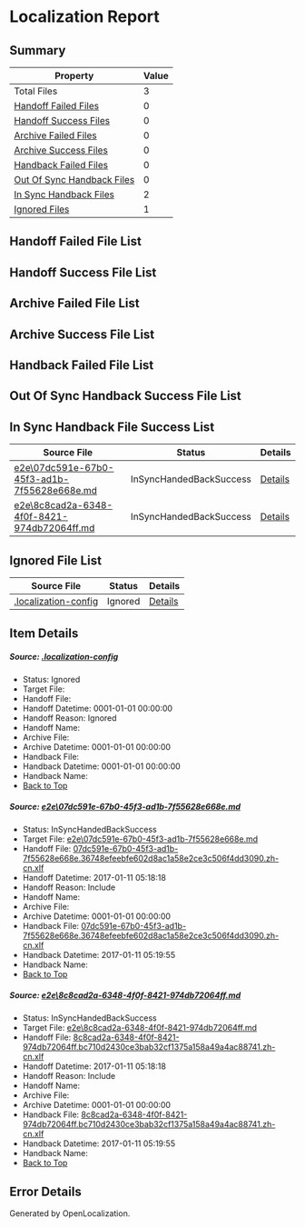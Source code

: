 # <a name='report-top'></a> Localization Report

## Summary
 Property | Value 
 -------- | ----- 
 Total Files | 3
[ Handoff Failed Files ](#handoff-failed-list)| 0
[ Handoff Success Files ](#handoff-success-list)| 0
[ Archive Failed Files ](#archive-failed-list)| 0
[ Archive Success Files ](#archive-success-list)| 0
[ Handback Failed Files ](#handback-failed-list)| 0
[ Out Of Sync Handback Files ](#outofsync-handback-success-list)| 0
[ In Sync Handback Files ](#insync-handback-success-list)| 2
[ Ignored Files ](#ignored-list)| 1

## <a name='handoff-failed-list'></a> Handoff Failed File List

## <a name='handoff-success-list'></a> Handoff Success File List

## <a name='archive-failed-list'></a> Archive Failed File List

## <a name='archive-success-list'></a> Archive Success File List

## <a name='handback-failed-list'></a> Handback Failed File List

## <a name='outofsync-handback-success-list'></a> Out Of Sync Handback Success File List

## <a name='insync-handback-success-list'></a> In Sync Handback File Success List
 Source File | Status | Details 
 ----------- | ------ | ------- 
 [e2e\07dc591e-67b0-45f3-ad1b-7f55628e668e.md](https://github.com/OpenLocalizationTestOrg/ol-test0/blob/934d21b7e6f4f7e3c6aa0f635d84b2be8b875641/e2e/07dc591e-67b0-45f3-ad1b-7f55628e668e.md) | InSyncHandedBackSuccess | [Details](#f21bfe2d274e1f63dc6b35588c6799862b6ebdcd1)
 [e2e\8c8cad2a-6348-4f0f-8421-974db72064ff.md](https://github.com/OpenLocalizationTestOrg/ol-test0/blob/934d21b7e6f4f7e3c6aa0f635d84b2be8b875641/e2e/8c8cad2a-6348-4f0f-8421-974db72064ff.md) | InSyncHandedBackSuccess | [Details](#18a8cfed0cff918e29dbefcc3643c962df0802bb2)

## <a name='ignored-list'></a> Ignored File List
 Source File | Status | Details 
 ----------- | ------ | ------- 
 [.localization-config](https://github.com/OpenLocalizationTestOrg/ol-test0/blob/934d21b7e6f4f7e3c6aa0f635d84b2be8b875641/.localization-config) | Ignored | [Details](#cb0632cf59c1387fc1742bfb9fa3c47f87e2e5c90)

## Item Details
##### <a name='cb0632cf59c1387fc1742bfb9fa3c47f87e2e5c90'></a> Source: [.localization-config](https://github.com/OpenLocalizationTestOrg/ol-test0/blob/934d21b7e6f4f7e3c6aa0f635d84b2be8b875641/.localization-config)
* Status: Ignored
* Target File: 
* Handoff File: 
* Handoff Datetime: 0001-01-01 00:00:00
* Handoff Reason: Ignored
* Handoff Name: 
* Archive File: 
* Archive Datetime: 0001-01-01 00:00:00
* Handback File: 
* Handback Datetime: 0001-01-01 00:00:00
* Handback Name: 
* [Back to Top](#report-top)

##### <a name='f21bfe2d274e1f63dc6b35588c6799862b6ebdcd1'></a> Source: [e2e\07dc591e-67b0-45f3-ad1b-7f55628e668e.md](https://github.com/OpenLocalizationTestOrg/ol-test0/blob/934d21b7e6f4f7e3c6aa0f635d84b2be8b875641/e2e/07dc591e-67b0-45f3-ad1b-7f55628e668e.md)
* Status: InSyncHandedBackSuccess
* Target File: [e2e\07dc591e-67b0-45f3-ad1b-7f55628e668e.md](https://github.com/OpenLocalizationTestOrg/ol-test0-zhcn/blob/90bd64a829d78a8e0dd1e39d93e98c5d9fffc3cf/e2e/07dc591e-67b0-45f3-ad1b-7f55628e668e.md)
* Handoff File: [07dc591e-67b0-45f3-ad1b-7f55628e668e.36748efeebfe602d8ac1a58e2ce3c506f4dd3090.zh-cn.xlf](https://github.com/OpenLocalizationTestOrg/ol-test0-handoff/blob/8144dbfff28f508c446e93354efeb13b572f0edf/ol-handoff/OpenLocalizationTestOrg/ol-test0-zhcn/shujia/ht/07dc591e-67b0-45f3-ad1b-7f55628e668e.36748efeebfe602d8ac1a58e2ce3c506f4dd3090.zh-cn.xlf)
* Handoff Datetime: 2017-01-11 05:18:18
* Handoff Reason: Include
* Handoff Name: 
* Archive File: 
* Archive Datetime: 0001-01-01 00:00:00
* Handback File: [07dc591e-67b0-45f3-ad1b-7f55628e668e.36748efeebfe602d8ac1a58e2ce3c506f4dd3090.zh-cn.xlf](https://github.com/OpenLocalizationTestOrg/ol-test0-handback/blob/2a6b3d21f055fa499ab8fe5110d88cea255562cb/ol-handback/OpenLocalizationTestOrg/ol-test0-zhcn/shujia/ht/07dc591e-67b0-45f3-ad1b-7f55628e668e.36748efeebfe602d8ac1a58e2ce3c506f4dd3090.zh-cn.xlf)
* Handback Datetime: 2017-01-11 05:19:55
* Handback Name: 
* [Back to Top](#report-top)

##### <a name='18a8cfed0cff918e29dbefcc3643c962df0802bb2'></a> Source: [e2e\8c8cad2a-6348-4f0f-8421-974db72064ff.md](https://github.com/OpenLocalizationTestOrg/ol-test0/blob/934d21b7e6f4f7e3c6aa0f635d84b2be8b875641/e2e/8c8cad2a-6348-4f0f-8421-974db72064ff.md)
* Status: InSyncHandedBackSuccess
* Target File: [e2e\8c8cad2a-6348-4f0f-8421-974db72064ff.md](https://github.com/OpenLocalizationTestOrg/ol-test0-zhcn/blob/90bd64a829d78a8e0dd1e39d93e98c5d9fffc3cf/e2e/8c8cad2a-6348-4f0f-8421-974db72064ff.md)
* Handoff File: [8c8cad2a-6348-4f0f-8421-974db72064ff.bc710d2430ce3bab32cf1375a158a49a4ac88741.zh-cn.xlf](https://github.com/OpenLocalizationTestOrg/ol-test0-handoff/blob/8144dbfff28f508c446e93354efeb13b572f0edf/ol-handoff/OpenLocalizationTestOrg/ol-test0-zhcn/shujia/ht/8c8cad2a-6348-4f0f-8421-974db72064ff.bc710d2430ce3bab32cf1375a158a49a4ac88741.zh-cn.xlf)
* Handoff Datetime: 2017-01-11 05:18:18
* Handoff Reason: Include
* Handoff Name: 
* Archive File: 
* Archive Datetime: 0001-01-01 00:00:00
* Handback File: [8c8cad2a-6348-4f0f-8421-974db72064ff.bc710d2430ce3bab32cf1375a158a49a4ac88741.zh-cn.xlf](https://github.com/OpenLocalizationTestOrg/ol-test0-handback/blob/2a6b3d21f055fa499ab8fe5110d88cea255562cb/ol-handback/OpenLocalizationTestOrg/ol-test0-zhcn/shujia/ht/8c8cad2a-6348-4f0f-8421-974db72064ff.bc710d2430ce3bab32cf1375a158a49a4ac88741.zh-cn.xlf)
* Handback Datetime: 2017-01-11 05:19:55
* Handback Name: 
* [Back to Top](#report-top)


## Error Details

Generated by OpenLocalization.
